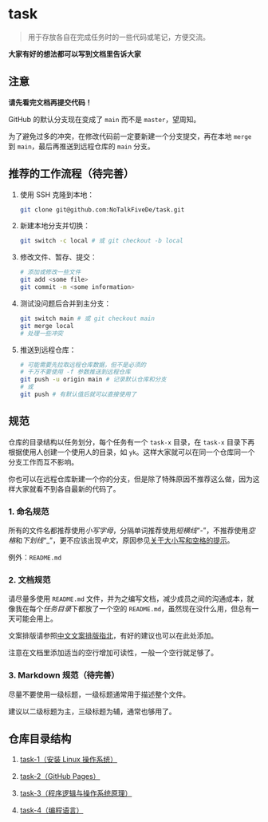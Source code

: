 # task
> 用于存放各自在完成任务时的一些代码或笔记，方便交流。  

**大家有好的想法都可以写到文档里告诉大家**  

## 注意
**请先看完文档再提交代码！**  

GitHub 的默认分支现在变成了 `main` 而不是 `master`，望周知。  

为了避免过多的冲突，在修改代码前一定要新建一个分支提交，再在本地 `merge` 到 `main`，最后再推送到远程仓库的 `main` 分支。  

## 推荐的工作流程（待完善）
1. 使用 SSH 克隆到本地：  
    ```bash
    git clone git@github.com:NoTalkFiveDe/task.git
    ```
2. 新建本地分支并切换：  
    ```bash
    git switch -c local # 或 git checkout -b local
    ```
3. 修改文件、暂存、提交：  
    ```bash
    # 添加或修改一些文件
    git add <some file>
    git commit -m <some information>
    ```
4. 测试没问题后合并到主分支：  
    ```bash
    git switch main # 或 git checkout main
    git merge local
    # 处理一些冲突
    ```
5. 推送到远程仓库：  
    ```bash
    # 可能需要先拉取远程仓库数据，但不是必须的
    # 千万不要使用 -f 参数推送到远程仓库
    git push -u origin main # 记录默认仓库和分支
    # 或
    git push # 有默认值后就可以直接使用了
    ```

## 规范
仓库的目录结构以任务划分，每个任务有一个 `task-x` 目录，在 `task-x` 目录下再根据使用人创建一个使用人的目录，如 `yk`。这样大家就可以在同一个仓库同一个分支工作而互不影响。  

你也可以在远程仓库新建一个你的分支，但是除了特殊原因不推荐这么做，因为这样大家就看不到各自最新的代码了。  

### 1. 命名规范
所有的文件名都推荐使用*小写字母*，分隔单词推荐使用*短横线*“-”，不推荐使用*空格*和*下划线*“_”，更不应该出现*中文*，原因参见[关于大小写和空格的提示](https://developer.mozilla.org/zh-CN/docs/Learn/Getting_started_with_the_web/Dealing_with_files#%E5%85%B3%E4%BA%8E%E5%A4%A7%E5%B0%8F%E5%86%99%E5%92%8C%E7%A9%BA%E6%A0%BC%E7%9A%84%E6%8F%90%E7%A4%BA)。  

例外：`README.md`  

### 2. 文档规范
请尽量多使用 `README.md` 文件，并为之编写文档，减少成员之间的沟通成本，就像我在每个*任务目录*下都放了一个空的 `README.md`，虽然现在没什么用，但总有一天可能会用上。  

文案排版请参照[中文文案排版指北](https://github.com/sparanoid/chinese-copywriting-guidelines/blob/master/README.zh-CN.md#%E4%B8%AD%E6%96%87%E6%96%87%E6%A1%88%E6%8E%92%E7%89%88%E6%8C%87%E5%8C%97)，有好的建议也可以在此处添加。  

注意在文档里添加适当的空行增加可读性，一般一个空行就足够了。  

### 3. Markdown 规范（待完善）
尽量不要使用一级标题，一级标题通常用于描述整个文件。  

建议以二级标题为主，三级标题为辅，通常也够用了。  

## 仓库目录结构
1. [task-1（安装 Linux 操作系统）](task-1)  

2. [task-2（GitHub Pages）](task-2)  

3. [task-3（程序逻辑与操作系统原理）](task-3)  

4. [task-4（编程语言）](task-4)  